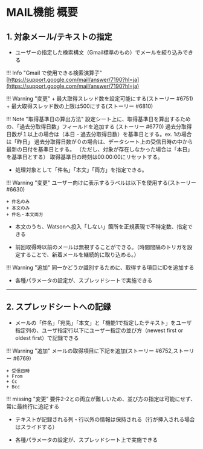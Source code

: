 # MAIL機能 概要

## 1. 対象メール/テキストの指定

- ユーザーの指定した検索構文（Gmail標準のもの）でメールを絞り込みできる

!!! Info "Gmail で使用できる検索演算子"
	[https://support.google.com/mail/answer/7190?hl=ja](https://support.google.com/mail/answer/7190?hl=ja)

!!! Warning "変更"
    + 最大取得スレッド数を設定可能にする(ストーリー #6751)
    + 最大取得スレッド数の上限は500にする(ストーリー #6810)

!!! Note "取得基準日の算出方法"
    設定シート上に、取得基準日を算出するための、「過去分取得日数」フィールドを追加する (ストーリー #6770)
    過去分取得日数が１以上の場合は（本日 - 過去分取得日数）を基準日とする。ex. 1の場合は「昨日」
    過去分取得日数が０の場合は、データシート上の受信日時の中から最新の日付を基準日とする。
    （ただし、対象が存在しなかった場合は「本日」を基準日とする）
    取得基準日の時刻は00:00:00にリセットする。


- 処理対象として「件名」「本文」「両方」を指定できる。

!!! Warning "変更"
    ユーザー向けに表示するラベルは以下を使用する(ストーリー #6630)

    + 件名のみ
    + 本文のみ
    + 件名・本文両方

- 本文のうち、Watsonへ投入「しない」箇所を正規表現で不特定数、指定できる

- 前回取得時以前のメールは無視することができる。（時間間隔のトリガを設定することで、新着メールを継続的に取り込める。）

!!! Warning "追加"
    同一かどうか識別するために、取得する項目にIDを追加する


- 各種パラメータの設定が、スプレッドシートで実施できる

---

## 2. スプレッドシートへの記録

- メールの「件名」「宛先」「本文」と「機能1で指定したテキスト」をユーザ指定列の、ユーザ指定行以下にユーザー指定の並び方（newest first or oldest first）で記録できる

!!! Warning "追加"
	メールの取得項目に下記を追加(ストーリー #6752,ストーリー #6769)

    + 受信日時
    + From
    + Cc
    + Bcc

!!! missing "変更"
	要件2-2との両立が難しいため、並び方の指定は可能にせず、常に最終行に追記する


- テキストが記録される列・行以外の情報は保持される（行が挿入される場合はスライドする）

- 各種パラメータの設定が、スプレッドシート上で実施できる

